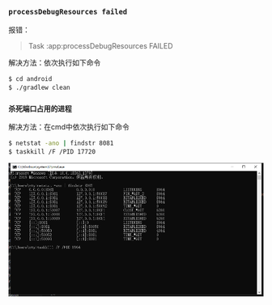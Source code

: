 ### `processDebugResources failed`
报错：<br>
> Task :app:processDebugResources FAILED<br>

解决方法：依次执行如下命令
```bash
$ cd android
$ ./gradlew clean
```
### `杀死端口占用的进程`
解决方法：在cmd中依次执行如下命令
```bash
$ netstat -ano | findstr 8081
$ taskkill /F /PID 17720
```
![杀死端口占用的进程](./assets/杀死端口占用的进程.png)